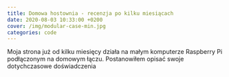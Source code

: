 ```yaml
---
title: Domowa hostownia - recenzja po kilku miesiącach
date: 2020-08-03 10:33:00 +0200
cover: /img/modular-case-min.jpg
categories: code
---
```


Moja strona już od kilku miesięcy działa na małym komputerze Raspberry Pi podłączonym na domowym łączu. Postanowiłem opisać swoje dotychczasowe doświadczenia 